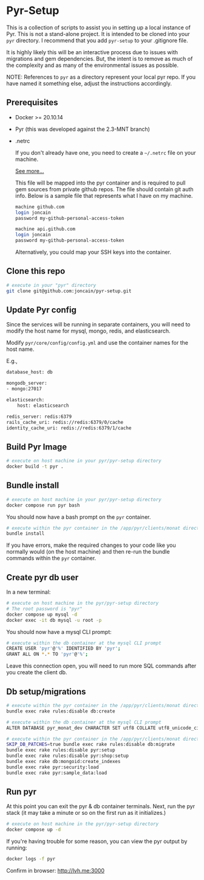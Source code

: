 # Pyr-Setup

This is a collection of scripts to assist you in setting up a local instance of Pyr. This
is not a stand-alone project. It is intended to be cloned into your `pyr` directory. I
recommend that you add `pyr-setup` to your .gitignore file.

It is highly likely this will be an interactive process due to issues with migrations
and gem dependencies. But, the intent is to remove as much of the complexity and as many of
the environmental issues as possible.

NOTE: References to `pyr` as a directory represent your local pyr repo. If you have named it
something else, adjust the instructions accordingly.

## Prerequisites

* Docker >= 20.10.14
* Pyr (this was developed against the 2.3-MNT branch)
* .netrc
  
  If you don't already have one, you need to create a `~/.netrc` file on your machine.

  [See more...](https://www.gnu.org/software/inetutils/manual/html_node/The-_002enetrc-file.html)

  This file will be mapped into the pyr container and is required to pull gem sources from private
  github repos. The file should contain git auth info. Below is a sample file that represents what I have on
  my machine.

  ```bash
  machine github.com
  login joncain
  password my-github-personal-access-token

  machine api.github.com
  login joncain
  password my-github-personal-access-token
  ```

  Alternatively, you could map your SSH keys into the container.

## Clone this repo

```bash
# execute in your "pyr" directory
git clone git@github.com:joncain/pyr-setup.git
```

## Update Pyr config

Since the services will be running in separate containers, you will need to modify the host name for mysql,
mongo, redis, and elasticsearch.

Modify `pyr/core/config/config.yml` and use the container names for the host name.

E.g.,

```bash
database_host: db

mongodb_server:
- mongo:27017

elasticsearch:
    host: elasticsearch

redis_server: redis:6379
rails_cache_uri: redis://redis:6379/0/cache
identity_cache_uri: redis://redis:6379/1/cache
```

## Build Pyr Image

```bash
# execute on host machine in your pyr/pyr-setup directory
docker build -t pyr .
```

## Bundle install

```bash
# execute on host machine in your pyr/pyr-setup directory
docker compose run pyr bash
```

You should now have a bash prompt on the `pyr` container.

```bash
# execute within the pyr container in the /app/pyr/clients/monat directory
bundle install
```

If you have errors, make the required changes to your code like you normally
would (on the host machine) and then re-run the bundle commands within the `pyr`
container.

## Create pyr db user

In a new terminal:

```bash
# execute on host machine in the pyr/pyr-setup directory
# The root password is "pyr"
docker compose up mysql -d
docker exec -it db mysql -u root -p
```

You should now have a mysql CLI prompt:

```bash
# execute within the db container at the mysql CLI prompt
CREATE USER 'pyr'@'%' IDENTIFIED BY 'pyr';
GRANT ALL ON *.* TO 'pyr'@'%';
```

Leave this connection open, you will need to run more SQL commands
after you create the client db.

## Db setup/migrations

```bash
# execute within the pyr container in the /app/pyr/clients/monat directory
bundle exec rake rules:disable db:create
```

```bash
# execute within the db container at the mysql CLI prompt
ALTER DATABASE pyr_monat_dev CHARACTER SET utf8 COLLATE utf8_unicode_ci;
```

```bash
# execute within the pyr container in the /app/pyr/clients/monat directory
SKIP_DB_PATCHES=true bundle exec rake rules:disable db:migrate
bundle exec rake rules:disable pyr:setup
bundle exec rake rules:disable pyr:shop:setup
bundle exec rake db:mongoid:create_indexes
bundle exec rake pyr:security:load
bundle exec rake pyr:sample_data:load
```

## Run pyr
At this point you can exit the pyr & db container terminals. Next, run
the pyr stack (it may take a minute or so on the first run as it initializes.)

```bash
# execute on host machine in the pyr/pyr-setup directory
docker compose up -d
```

If you're having trouble for some reason, you can view the pyr output by running:

```bash
docker logs -f pyr
```

Confirm in browser: http://lvh.me:3000
